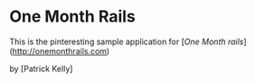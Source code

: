 # One Month Rails

This is the pinteresting sample application for
[*One Month rails*] (http://onemonthrails.com)

by [Patrick Kelly]
